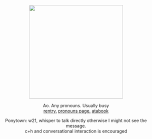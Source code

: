 <div class align="center">
<img width="300" height="300" src="https://64.media.tumblr.com/d2e638bf9ba24caa313617276a50e1bc/373fbe2199bdcf4d-5a/s1280x1920/f17355cbb178e28c002ade16eb2b22309dc98ee8.png"/>
<p>Ao. Any pronouns. Usually busy <br>
<a href="https://rentry.co/consquence">rentry.</a> <a href="https://en.pronouns.page/@conse">pronouns page.</a> <a href="https://consequence.atabook.org">atabook</a></p>
  <p>Ponytown: w21, whisper to talk directly otherwise I might not see the message. <br> c+h and conversational interaction is encouraged</p>
</div>
